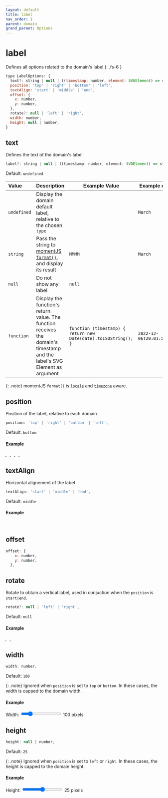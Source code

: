 ```yaml
---
layout: default
title: label
nav_order: 1
parent: domain
grand_parent: Options
---
```


# label

Defines all options related to the domain's label
{: .fs-6 }

```js
type LabelOptions: {
  text?: string | null | ((timestamp: number, element: SVGElement) => string);
  position: 'top' | 'right' | 'bottom' | 'left',
  textAlign: 'start' | 'middle' | 'end',
  offset: {
    x: number,
    y: number,
  },
  rotate?: null | 'left' | 'right',
  width: number,
  height: null | number,
}
```

## text

Defines the text of the domain's label

```js
label?: string | null | ((timestamp: number, element: SVGElement) => string);
```

Default: `undefined`

| Value       | Description                                                                                                               | Example Value                                                   | Example output             |
| :---------- | :------------------------------------------------------------------------------------------------------------------------ | --------------------------------------------------------------- | -------------------------- |
| `undefined` | Display the domain default label, relative to the chosen `type`                                                           |                                                                 | `March`                    |
| `string`    | Pass the string to [momentJS `format()`](https://momentjs.com/docs/#/displaying/format/), and display its result          | `MMMM`                                                          | `March`                    |
| `null`      | Do not show any label                                                                                                     | `null`                                                          |                            |
| `function`  | Display the function's return value. The function receives the domain's timestamp and the label's SVG Element as argument | `function (timestamp) { return new Date(date).toISOString(); }` | `2022-12-06T20:01:51.290Z` |

{: .note}
momentJS `format()` is [`locale`](/options/date.html#locale) and [`timezone`](/options/date.html#timezone) aware.

## position

Position of the label, relative to each domain

```js
position: 'top' | 'right' | 'bottom' | 'left',
```

Default: `bottom`

#### Example

<div class="code-example">
  <span id="label-example-1" style="display: inline-block; outline: 1px dotted gray;margin-right: 10px;"></span>
  <span id="label-example-2" style="display: inline-block; outline: 1px dotted gray;margin-right: 10px;"></span>
  <span id="label-example-3" style="display: inline-block; outline: 1px dotted gray;margin-right: 10px;"></span>
  <span id="label-example-4" style="display: inline-block; outline: 1px dotted gray;"></span>
  <script>
    (function() {
      const cal = new CalHeatmap();
      cal.paint({ domain: { type: 'hour', label: { position: 'top' } }, subDomain: { type: 'minute' }, range: 1, itemSelector: '#label-example-1' });
      const cal2 = new CalHeatmap();
      cal2.paint({ domain: { type: 'hour', label: { position: 'right' } }, subDomain: { type: 'minute' }, range: 1, itemSelector: '#label-example-2' });
      const cal3 = new CalHeatmap();
      cal3.paint({ domain: { type: 'hour', label: { position: 'bottom' } }, subDomain: { type: 'minute' }, range: 1, itemSelector: '#label-example-3' });
      const cal4 = new CalHeatmap();
      cal4.paint({ domain: { type: 'hour', label: { position: 'left' } }, subDomain: { type: 'minute' }, range: 1, itemSelector: '#label-example-4' });
    })()
  </script>
</div>

## textAlign

Horizontal alignement of the label

```js
textAlign: 'start' | 'middle' | 'end',
```

Default: `middle`

#### Example

<div class="code-example">
  <span id="label-example-11" style="display: inline-block"></span>
  <span id="label-example-21" style="display: inline-block"></span>
  <span id="label-example-31" style="display: inline-block"></span>
  <script>
    (function() {
      const cal5 = new CalHeatmap();
      cal5.paint({ domain: { type: 'hour', label: { textAlign: 'left' } }, subDomain: { type: 'minute' }, range: 1, itemSelector: '#label-example-11' });
      const cal6 = new CalHeatmap();
      cal6.paint({ domain: { type: 'hour', label: { textAlign: 'middle' } }, subDomain: { type: 'minute' }, range: 1, itemSelector: '#label-example-21' });
      const cal7 = new CalHeatmap();
      cal7.paint({ domain: { type: 'hour', label: { textAlign: 'end' } }, subDomain: { type: 'minute' }, range: 1, itemSelector: '#label-example-31' });
    })()
  </script>
</div>

## offset

```js
offset: {
    x: number,
    y: number,
  },
```

## rotate

Rotate to obtain a vertical label, used in conjuction when the `position` is `start|end`.

```js
rotate?: null | 'left' | 'right',
```

Default: `null`

#### Example

<div class="code-example">
  <span id="label-example-5" style="display: inline-block; outline: 1px dotted gray;margin-right: 10px;"></span>
  <span id="label-example-6" style="display: inline-block; outline: 1px dotted gray;"></span>
  <script>
    (function() {
      const cal5 = new CalHeatmap();
      cal5.paint({ domain: { type: 'hour', label: { position: 'left', rotate: 'left', offset: { y: -10 }, width: 20 } }, subDomain: { type: 'minute' }, range: 1, itemSelector: '#label-example-5' });
      const cal6 = new CalHeatmap();
      cal6.paint({ domain: { type: 'hour', label: { position: 'right', rotate: 'right', offset: { y: -10 }, width: 20 } }, subDomain: { type: 'minute' }, range: 1, itemSelector: '#label-example-6' });
    })()
  </script>
</div>

## width

```js
width: number,
```

Default: `100`

{: .note}
Ignored when `position` is set to `top` or `bottom`.
In these cases, the width is capped to the domain width.

#### Example

<div class="code-example" >
  <style>
    #width-example-1 .domain-background {
      stroke: gray;
    }
  </style>
  <div id="width-example-1" style="display: inline-block; "></div>
</div>
<div class="highlighter-rouge">
  <label>
    Width:
    <input type="range" min="50" max="300" value="100" class="slider" id="width-slider" >
    <span id="width-value">100</span> pixels
</label>
  <script>
      const cal = new CalHeatmap();
      let width = 100;
      cal.paint({ domain: { type: 'month', width: 10, label: { position: 'right', width: width, textAlign: 'middle' } }, subDomain: { type: 'day' } , range: 3, itemSelector: '#width-example-1'});
      d3.select("#width-slider").on("input", function() {
        cal.paint({ domain: { label: { width: +this.value } } });
        d3.select("#width-value").html(+this.value);
      });
  </script>
</div>

## height

```js
height: null | number,
```

Default: `25`

{: .note}
Ignored when `position` is set to `left` or `right`.
In these cases, the height is capped to the domain height.

#### Example

<div class="code-example" >
  <style>
    #height-example-1 .domain-background {
      stroke: gray;
    }
  </style>
  <div id="height-example-1" style="display: inline-block; "></div>
</div>
<div class="highlighter-rouge">
  <label>
    Height:
    <input type="range" min="0" max="50" value="25" class="slider" id="height-slider" >
    <span id="height-value">25</span> pixels
</label>
  <script>
      const cal6 = new CalHeatmap();
      let height = 20;
      cal6.paint({ domain: { type: 'month', height: 10, label: { height: height } }, subDomain: { type: 'day' } , range: 3, itemSelector: '#height-example-1'});
      d3.select("#height-slider").on("input", function() {
        cal6.paint({ domain: { label: { height: +this.value } } });
        d3.select("#height-value").html(+this.value);
      });
  </script>
</div>
